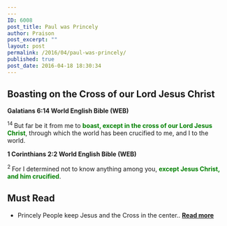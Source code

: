 ```yaml
---
---
ID: 6008
post_title: Paul was Princely
author: Praison
post_excerpt: ""
layout: post
permalink: /2016/04/paul-was-princely/
published: true
post_date: 2016-04-18 18:30:34
---
```

<h2><strong>Boasting on the Cross of our Lord Jesus Christ</strong></h2>
<strong><span class="passage-display-bcv">Galatians 6:14
</span><span class="passage-display-version">World English Bible (WEB)</span></strong>

<span id="en-WEB-29204" class="text Gal-6-14"><sup class="versenum">14 </sup>But far be it from me to <span style="color: #008000;"><strong>boast, except in the cross of our Lord Jesus Christ</strong></span>, through which the world has been crucified to me, and I to the world.</span>

<strong><span class="passage-display-bcv">1 Corinthians 2:2
</span><span class="passage-display-version">World English Bible (WEB)</span></strong>

<span id="en-WEB-28398" class="text 1Cor-2-2"><sup class="versenum">2 </sup>For I determined not to know anything among you, <span style="color: #008000;"><strong>except Jesus Christ, and him crucified</strong></span>.</span>
<h2><strong>Must Read</strong></h2>
<ul>
 	<li>Princely People keep Jesus and the Cross in the center.. <a href="https://biblerevelation.org/2016/04/15/you-are-a-king-priest/"><strong>Read more</strong></a></li>
</ul>
